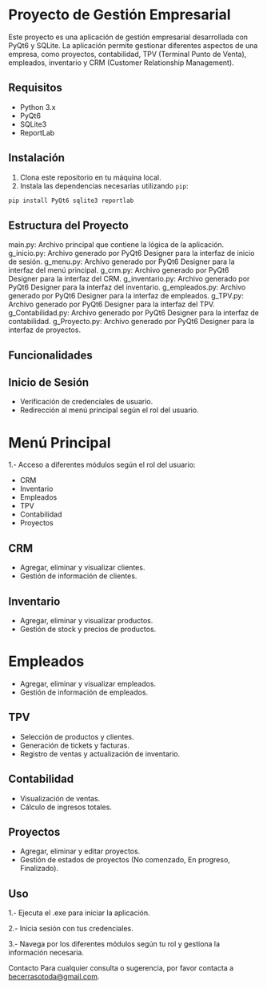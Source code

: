 # Proyecto de Gestión Empresarial

Este proyecto es una aplicación de gestión empresarial desarrollada con PyQt6 y SQLite. La aplicación permite gestionar diferentes aspectos de una empresa, como proyectos, contabilidad, TPV (Terminal Punto de Venta), empleados, inventario y CRM (Customer Relationship Management).

## Requisitos

- Python 3.x
- PyQt6
- SQLite3
- ReportLab

## Instalación

1. Clona este repositorio en tu máquina local.
2. Instala las dependencias necesarias utilizando `pip`:

```bash
pip install PyQt6 sqlite3 reportlab
```
## Estructura del Proyecto
main.py: Archivo principal que contiene la lógica de la aplicación.
g_inicio.py: Archivo generado por PyQt6 Designer para la interfaz de inicio de sesión.
g_menu.py: Archivo generado por PyQt6 Designer para la interfaz del menú principal.
g_crm.py: Archivo generado por PyQt6 Designer para la interfaz del CRM.
g_inventario.py: Archivo generado por PyQt6 Designer para la interfaz del inventario.
g_empleados.py: Archivo generado por PyQt6 Designer para la interfaz de empleados.
g_TPV.py: Archivo generado por PyQt6 Designer para la interfaz del TPV.
g_Contabilidad.py: Archivo generado por PyQt6 Designer para la interfaz de contabilidad.
g_Proyecto.py: Archivo generado por PyQt6 Designer para la interfaz de proyectos.

## Funcionalidades

## Inicio de Sesión
- Verificación de credenciales de usuario.
- Redirección al menú principal según el rol del usuario.
  
# Menú Principal
1.- Acceso a diferentes módulos según el rol del usuario:
- CRM
- Inventario
- Empleados
- TPV
- Contabilidad
- Proyectos
  
## CRM
- Agregar, eliminar y visualizar clientes.
- Gestión de información de clientes.
  
## Inventario
- Agregar, eliminar y visualizar productos.
- Gestión de stock y precios de productos.
  
# Empleados
- Agregar, eliminar y visualizar empleados.
- Gestión de información de empleados.
  
## TPV
- Selección de productos y clientes.
- Generación de tickets y facturas.
- Registro de ventas y actualización de inventario.
  
## Contabilidad
- Visualización de ventas.
- Cálculo de ingresos totales.
  
## Proyectos
- Agregar, eliminar y editar proyectos.
- Gestión de estados de proyectos (No comenzado, En progreso, Finalizado).
  
## Uso
1.- Ejecuta el .exe para iniciar la aplicación.

2.- Inicia sesión con tus credenciales.

3.- Navega por los diferentes módulos según tu rol y gestiona la información necesaria.

Contacto
Para cualquier consulta o sugerencia, por favor contacta a becerrasotoda@gmail.com.
